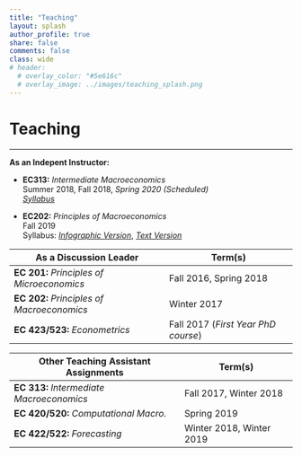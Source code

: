 ```yaml
---
title: "Teaching" 
layout: splash
author_profile: true
share: false 
comments: false
class: wide 
# header:
  # overlay_color: "#5e616c"
  # overlay_image: ../images/teaching_splash.png
---
```


# Teaching
---

**As an Indepent Instructor:**

- **EC313:** *Intermediate Macroeconomics*  
   Summer 2018, Fall 2018, *Spring 2020 (Scheduled)*  
   [*Syllabus*](../images/EC313_F2018.pdf)
   
- **EC202:** *Principles of Macroeconomics*  
  Fall 2019  
  Syllabus: [*Infographic Version*](../images/ec202-fall2019_40286598.png), [*Text Version*](../images/EC202_F19.pdf)
  
| **As a Discussion Leader**                 |  **Term(s)**                                |
|--------------------------------------------|---------------------------------------------|
|**EC 201:** *Principles of Microeconomics*  | Fall 2016, Spring 2018                      |               
|**EC 202:** *Principles of Macroeconomics*  | Winter 2017                                 |
|**EC 423/523:** *Econometrics*              | Fall 2017 (*First Year PhD course*)         |     


| **Other Teaching Assistant Assignments** |  **Term(s)**                                |
|------------------------------------------|---------------------------------------------|
|**EC 313:** *Intermediate Macroeconomics* | Fall 2017, Winter 2018                      |                                     
|**EC 420/520:** *Computational Macro.*    | Spring 2019                                 | 
|**EC 422/522:** *Forecasting*             | Winter 2018, Winter 2019                    |
